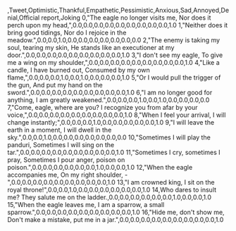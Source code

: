 ,Tweet,Optimistic,Thankful,Empathetic,Pessimistic,Anxious,Sad,Annoyed,Denial,Official report,Joking
0,"The eagle no longer visits me, Nor does it perch upon my head,",0.0,0.0,0.0,0.0,0.0,0.0,0.0,0.0,0.0,1.0
1,"Neither does it bring good tidings, Nor do I rejoice in the meadow.",0.0,0.0,1.0,0.0,0.0,0.0,0.0,0.0,0.0,0.0
2,"The enemy is taking my soul, tearing my skin, He stands like an executioner at my door.",0.0,0.0,0.0,0.0,0.0,0.0,0.0,0.0,0.0,1.0
3,"I don't see my eagle, To give me a wing on my shoulder,",0.0,0.0,0.0,0.0,0.0,0.0,0.0,0.0,0.0,1.0
4,"Like a candle, I have burned out, Consumed by my own flame,",0.0,0.0,0.0,1.0,0.0,1.0,0.0,0.0,0.0,1.0
5,"Or I would pull the trigger of the gun, And put my hand on the sword.",0.0,0.0,0.0,0.0,0.0,0.0,0.0,0.0,0.0,1.0
6,"I am no longer good for anything, I am greatly weakened.",0.0,0.0,0.0,1.0,0.0,1.0,0.0,0.0,0.0,0.0
7,"Come, eagle, where are you? I recognize you from afar by your voice,",0.0,0.0,0.0,0.0,0.0,0.0,0.0,0.0,0.0,1.0
8,"When I feel your arrival, I will change instantly;",0.0,0.0,0.0,1.0,0.0,0.0,0.0,0.0,0.0,1.0
9,"I will leave the earth in a moment, I will dwell in the sky.",0.0,0.0,1.0,0.0,0.0,0.0,0.0,0.0,0.0,0.0
10,"Sometimes I will play the panduri, Sometimes I will sing on the tar.",0.0,0.0,0.0,0.0,0.0,0.0,0.0,0.0,0.0,1.0
11,"Sometimes I cry, sometimes I pray, Sometimes I pour anger, poison on poison.",0.0,0.0,0.0,0.0,0.0,0.0,1.0,0.0,0.0,1.0
12,"When the eagle accompanies me, On my right shoulder, -",0.0,0.0,0.0,0.0,0.0,0.0,0.0,0.0,0.0,1.0
13,"I am crowned king, I sit on the royal throne!",0.0,0.0,1.0,0.0,0.0,0.0,0.0,0.0,0.0,1.0
14,Who dares to insult me? They salute me on the ladder.,0.0,0.0,0.0,0.0,0.0,0.0,1.0,0.0,0.0,1.0
15,"When the eagle leaves me, I am a sparrow, a small sparrow.",0.0,0.0,0.0,0.0,0.0,0.0,0.0,0.0,0.0,1.0
16,"Hide me, don't show me, Don't make a mistake, put me in a jar.",0.0,0.0,0.0,0.0,0.0,0.0,0.0,0.0,0.0,1.0
